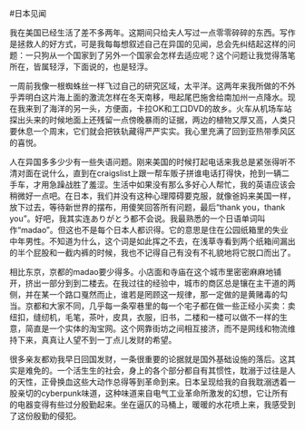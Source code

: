 #日本见闻

我在美国已经生活了差不多两年。这期间只给夫人写过一点零零碎碎的东西。写作是拯救人的好方式，可是我每每想叙述自己在异国的见闻，总会先纠结起这样的问题：一只狗从一个国家到了另外一个国家会怎样去适应呢？这个问题让我觉得落笔所在，皆属轻浮，下面说的，也是轻浮。

一周前我像一根蜘蛛丝一样飞过自己的研究区域，太平洋。这两年来我所做的不外乎弄明白这片海上面的激流怎样在冬天南移，甩起尾巴施舍给南加州一点降水。现在我来到了海洋的另一头，方便面，卡拉OK和工口DVD的故乡。火车从机场车站探出头来的时候地面上还残留一点傍晚暴雨的证据，两边的植物又厚又高，人类只要休息一个周末，它们就会把铁轨藏得严严实实。我心里充满了回到亚热带季风区的喜悦。

人在异国多多少少有一些失语问题。刚来美国的时候打起电话来我总是紧张得听不清对面在说什么，直到在craigslist上跟一帮车贩子拼谁电话打得快，抢到一辆二手车，才用急躁战胜了羞涩。生活中如果没有那么多好心人帮忙，我的英语应该会稍微好一点吧。在日本，我们并没有这种心理障碍要克服，就像爸妈来美国一样，放下过去，等待新世界的摆布，用傻笑回答所有问题，最后“thank you，thank you”。好吧，我其实连ありがとう都不会说。我最熟悉的一个日语单词叫作“madao”。但这也不是每个日本人都识得。它的意思是住在公园纸箱里的失业中年男性。不知道为什么，这个词是如此挥之不去，在浅草寺看到两个纸箱间漏出的半个屁股和一截内裤的时候，我也不记得自己有没有不礼貌地将它脱口而出了。

相比东京，京都的madao要少得多。小店面和寺庙在这个城市里密密麻麻地铺开，挤出一部分到到二楼去。在我过往的经验中，城市的商区总是镶在主干道的两侧，并在某一个路口戛然而止，谁若是罔顾这一规律，那一定做的是黄赌毒的勾当。京都和大家不同，几乎每一条窄巷里的每一个宅子都在做一些正经小买卖：卖纽扣，缝纫机，毛笔，茶叶，皮具，衣服，旧书，二楼和一楼可以做不一样的生意，简直是一个实体的淘宝网。这个网靠街坊之间相互接济，而不是网线和物流维持下来，真真让人望不到一丁点儿发财的希望。

很多亲友都劝我早日回国发财，一条很重要的论据就是国外基础设施的落后。这其实是难免的。一个活生生的社会，身上的各个部分都自有其惯性，耽溺于过往是人的天性，正骨换血这些大动作总得等到革命到来。日本呈现给我的自我耽溺透着一股亲切的cyberpunk味道，这种味道来自电气工业革命所激发的幻想，它让所有的电器变得有些过分殷勤起来。坐在逼仄的马桶上，暖暖的水花喷上来，我感受到了这份殷勤的侵犯。









